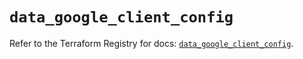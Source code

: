 # `data_google_client_config`

Refer to the Terraform Registry for docs: [`data_google_client_config`](https://registry.terraform.io/providers/hashicorp/google/6.8.0/docs/data-sources/client_config).
